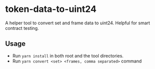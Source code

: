 # token-data-to-uint24
A helper tool to convert set and frame data to uint24. Helpful for smart contract testing.

## Usage
- Run `yarn install` in both root and the tool directories.
- Run `yarn convert <set> <frames, comma separated>` command
